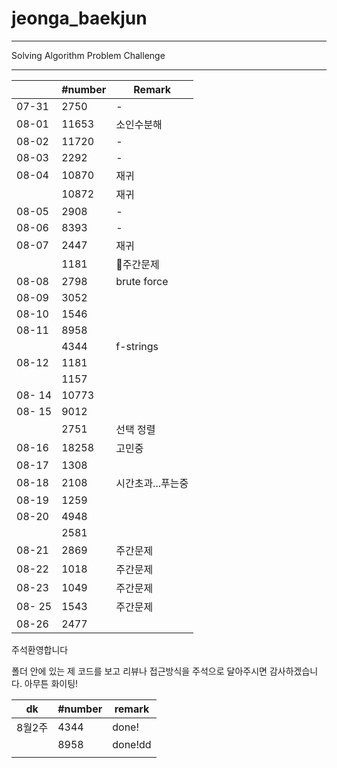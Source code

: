 # jeonga_baekjun

---

Solving Algorithm Problem Challenge

---

|        | #number | Remark      |
| ------ | ------- | ----------- |
| 07-31  | 2750    | -           |
| 08-01  | 11653   | 소인수분해       |
| 08-02  | 11720   | -           |
| 08-03  | 2292    | -           |
| 08-04  | 10870   | 재귀          |
|        | 10872   | 재귀          |
| 08-05  | 2908    | -           |
| 08-06  | 8393    | -           |
| 08-07  | 2447    | 재귀          |
|        | 1181    | 🌱주간문제      |
| 08-08  | 2798    | brute force |
| 08-09  | 3052    |             |
| 08-10  | 1546    |             |
| 08-11  | 8958    |             |
|        | 4344    | f-strings   |
| 08-12  | 1181    |             |
|        | 1157    |             |
| 08- 14 | 10773   |             |
| 08- 15 | 9012    |             |
|        | 2751    | 선택 정렬       |
| 08-16  | 18258   | 고민중         |
| 08-17  | 1308    |             |
| 08-18  | 2108    | 시간초과...푸는중  |
| 08-19  | 1259    |             |
| 08-20  | 4948    |             |
|        | 2581    |             |
| 08-21  | 2869    | 주간문제        |
| 08-22  | 1018    | 주간문제        |
| 08-23  | 1049    | 주간문제        |
| 08- 25 | 1543    | 주간문제        |
| 08-26 | 2477 | |





주석환영합니다 

폴더 안에 있는 제 코드를 보고 리뷰나 접근방식을 주석으로 달아주시면 감사하겠습니다. 아무튼 화이팅!

| dk   | #number | remark  |
| ---- | ------- | ------- |
| 8월2주 | 4344    | done!   |
|      | 8958    | done!dd |
|      |         |         |
